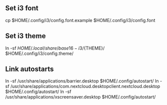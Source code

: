 ## Set i3 font
cp $HOME/.config/i3/config.font.example $HOME/.config/i3/config.font

## Set i3 theme
ln -sf $HOME/.local/share/base16-i3/${THEME}/ $HOME/.config/i3/config.theme/

## Link autostarts
ln -sf /usr/share/applications/barrier.desktop $HOME/.config/autostart/
ln -sf /usr/share/applications/com.nextcloud.desktopclient.nextcloud.desktop $HOME/.config/autostart/
ln -sf /usr/share/applications/xscreensaver.desktop $HOME/.config/autostart/
